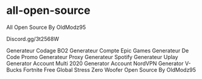 # all-open-source
All Open Source By OldModz95


Discord.gg/3t2568W




Generateur Codage BO2
Generateur Compte Epic Games
Generateur De Code Promo
Generateur Proxy
Generateur Spotify
Generateur Uplay
Generator Account Multi 2020
Generator Account NordVPN
Generator V-Bucks Fortnite Free
Global Stress
Zero Woofer Open Source By OldModz95
